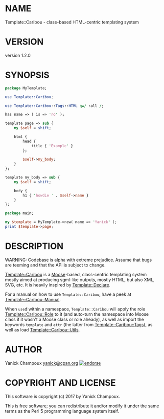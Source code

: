 # NAME

Template::Caribou - class-based HTML-centric templating system

# VERSION

version 1.2.0

# SYNOPSIS

```perl
package MyTemplate;

use Template::Caribou;

use Template::Caribou::Tags::HTML qw/ :all /;

has name => ( is => 'ro' );

template page => sub {
    my $self = shift;

    html { 
        head { 
            title { 'Example' } 
        };
        
        $self->my_body;
    }
};

template my_body => sub {
    my $self = shift;

    body { 
        h1 { 'howdie ' . $self->name } 
    }
};

package main;

my $template = MyTemplate->new( name => 'Yanick' );
print $template->page;
```

# DESCRIPTION

WARNING: Codebase is alpha with extreme prejudice. Assume that bugs are
teeming and that the API is subject to change.

[Template::Caribou](https://metacpan.org/pod/Template::Caribou) is a [Moose](https://metacpan.org/pod/Moose)-based, class-centric templating system
mostly aimed at producing sgml-like outputs, mostly HTML, but also XML, SVG, etc. It is
heavily inspired by [Template::Declare](https://metacpan.org/pod/Template::Declare).

For a manual on how to use `Template::Caribou`, have a peek at
[Template::Caribou::Manual](https://metacpan.org/pod/Template::Caribou::Manual).

When `use`d within a namespace, `Template::Caribou` will apply the role [Template::Caribou::Role](https://metacpan.org/pod/Template::Caribou::Role)
to it (and auto-turn the namespace into Moose class if it wasn't a Moose class or role already),
as well as import the keywords `template` and `attr` (the latter from
[Template::Caribou::Tags](https://metacpan.org/pod/Template::Caribou::Tags)), as well as load [Template::Caribou::Utils](https://metacpan.org/pod/Template::Caribou::Utils).

# AUTHOR

Yanick Champoux <yanick@cpan.org> [![endorse](http://api.coderwall.com/yanick/endorsecount.png)](http://coderwall.com/yanick)

# COPYRIGHT AND LICENSE

This software is copyright (c) 2017 by Yanick Champoux.

This is free software; you can redistribute it and/or modify it under
the same terms as the Perl 5 programming language system itself.
